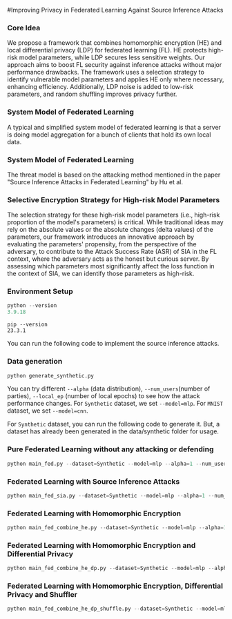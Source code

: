 #Improving Privacy in Federated Learning Against Source Inference Attacks

### Core Idea
We propose a framework that combines homomorphic encryption (HE) and local differential privacy (LDP) for federated learning (FL). HE protects high-risk model parameters, while LDP secures less sensitive weights. Our approach aims to boost FL security against inference attacks without major performance drawbacks. The framework uses a selection strategy to identify vulnerable model parameters and applies HE only where necessary, enhancing efficiency. Additionally, LDP noise is added to low-risk parameters, and random shuffling improves privacy further.

### System Model of Federated Learning

A typical and simplified system model of federated learning is that a server is doing model aggregation for a bunch of clients that hold its own local data.

### System Model of Federated Learning

The threat model is based on the attacking method mentioned in the paper "Source Inference Attacks in Federated Learning" by Hu et al.

### Selective Encryption Strategy for High-risk Model Parameters

The selection strategy for these high-risk model parameters (i.e., high-risk proportion of the model's parameters) is critical. While traditional ideas may rely on the absolute values or the absolute changes (delta values) of the parameters, our framework introduces an innovative approach by evaluating the parameters' propensity, from the perspective of the adversary, to contribute to the Attack Success Rate (ASR) of SIA in the FL context, where the adversary acts as the honest but curious server. By assessing which parameters most significantly affect the loss function in the context of SIA, we can identify those parameters as high-risk.

### Environment Setup
```python
python --version
3.9.18
```
```pip
pip --version
23.3.1
```

You can run the following code to implement the source inference attacks. 

### Data generation
```python
python generate_synthetic.py
```

You can try different `--alpha` (data distribution), `--num_users`(number of parties), `--local_ep` (number of local epochs) to see how the attack performance changes. For `Synthetic` dataset, we set `--model=mlp`. For `MNIST` dataset, we set `--model=cnn`.

For `Synthetic` dataset, you can run the following code to generate it. But, a dataset has already been generated in the data/synthetic folder for usage.

### Pure Federated Learning without any attacking or defending

```python
python main_fed.py --dataset=Synthetic --model=mlp --alpha=1 --num_users=10 --local_ep=5
```

### Federated Learning with Source Inference Attacks

```python
python main_fed_sia.py --dataset=Synthetic --model=mlp --alpha=1 --num_users=10 --local_ep=5
```

### Federated Learning with Homomorphic Encryption

```python
python main_fed_combine_he.py --dataset=Synthetic --model=mlp --alpha=1 --num_users=10 --local_ep=5
```

### Federated Learning with Homomorphic Encryption and Differential Privacy

```python
python main_fed_combine_he_dp.py --dataset=Synthetic --model=mlp --alpha=1 --num_users=10 --local_ep=5
```

### Federated Learning with Homomorphic Encryption, Differential Privacy and Shuffler

```python
python main_fed_combine_he_dp_shuffle.py --dataset=Synthetic --model=mlp --alpha=1 --num_users=10 --local_ep=5
```
